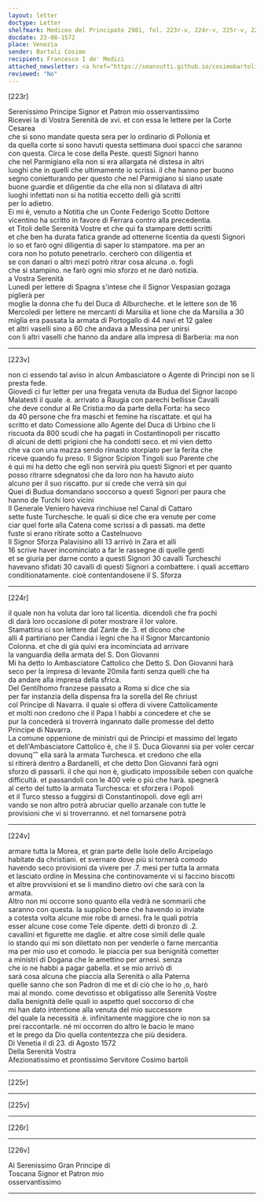 ```yaml
---
layout: letter
doctype: Letter
shelfmark: Mediceo del Principato 2981, fol. 223r-v, 224r-v, 225r-v, 226r-v
docdate: 23-08-1572
place: Venezia
sender: Bartoli Cosimo
recipient: Francesco I de' Medici
attached_newsletter: <a href="https://smansutti.github.io/cosimobartoli/texts/3081_087/">3081_087</a>
reviewed: "No"
---
```


[223r]  
  
  
Serenissimo Principe Signor et Patron mio osservantissimo  
Ricevei la di Vostra Serenità de xvi. et con essa le lettere per la Corte Cesarea  
che si sono mandate questa sera per lo ordinario di Pollonia et  
da quella corte si sono havuti questa settimana duoi spacci che saranno  
con questa. Circa le cose della Peste. questi Signori hanno  
che nel Parmigiano ella non si era allargata né distesa in altri  
luoghi che in quelli che ultimamente io scrissi. il che hanno per buono  
segno conietturando per questo che nel Parmigiano si siano usate  
buone guardie et diligentie da che ella non si dilatava di altri  
luoghi infettati non si ha notitia eccetto delli già scritti  
per lo adietro.  
Ei mi è, venuto a Notitia che un Conte Federigo Scotto Dottore  
vicentino ha scritto in favore di Ferrara contro alla precedentia.  
et Titoli delle Serenità Vostre et che qui fa stampare detti scritti  
et che ben ha durata fatica grande ad ottenerne licentia da questi Signori  
io so et farò ogni diligentia di saper lo stampatore. ma per an  
cora non ho potuto penetrarlo. cercherò con diligentia et  
se con danari o altri mezi potrò ritrar cosa alcuna .o. fogli  
che si stampino. ne farò ogni mio sforzo et ne darò notizia.  
a Vostra Serenità  
Lunedì per lettere di Spagna s'intese che il Signor Vespasian gozaga piglierà per  
moglie la donna che fu del Duca di Alburcheche. et le lettere son de 16  
Mercoledi per lettere ne mercanti di Marsilia et lione che da Marsilia a 30  
miglia era passata la armata di Portogallo di 44 navi et 12 galee  
et altri vaselli sino a 60 che andava a Messina per unirsi  
con li altri vaselli che hanno da andare alla impresa di Barberia: ma non  
  
---  

[223v]  
  
  
non ci essendo tal aviso in alcun Ambasciatore o Agente di Principi non se li  
presta fede.  
Giovedi ci fur letter per una fregata venuta da Budua del Signor Iacopo  
Malatesti il quale .è. arrivato a Raugia con parechi bellisse Cavalli  
che deve condur al Re Cristia:mo da parte della Forta: ha seco  
da 40 persone che fra maschi et femine ha riscattate. et qui ha  
scritto et dato Comessione allo Agente del Duca di Urbino che li  
riscuota da 800 scudi che ha pagati in Costantinopoli per riscatto  
di alcuni de detti prigioni che ha condotti seco. et mi vien detto  
che va con una mazza sendo rimasto storpiato per la ferita che  
riceve quando fu preso. Il Signor Scipion Tingoli suo Parente che  
è qui mi ha detto che egli non servirà piu questi Signori et per quanto  
posso ritrarre sdegnatosi che da loro non ha havuto aiuto  
alcuno per il suo riscatto. pur si crede che verrà sin qui  
Quei di Budua domandano soccorso a questi Signori per paura che  
hanno de Turchi loro vicini  
Il Generale Veniero haveva rinchiuse nel Canal di Cattaro  
sette fuste Turchesche. le quali si dice che era venute per come  
ciar quel forte alla Catena come scrissi a dì passati. ma dette  
fuste si erano ritirate sotto a Castelnuovo  
Il Signor Sforza Palavisino alli 13 arrivò in Zara et alli  
16 scrive haver incominciato a far le rassegne di quelle genti  
et se giuria per darne conto a questi Signori 30 cavalli Turcheschi  
havevano sfidati 30 cavalli di questi Signori a combattere. i quali accettaro  
conditionatamente. cioè contentandosene il S. Sforza  
  
---  

[224r]  
  
  
il quale non ha voluta dar loro tal licentia. dicendoli che fra pochi  
di darà loro occasione di poter mostrare il lor valore.  
Stamattina ci son lettere dal Zante de .3. et dicono che  
alli 4 partiriano per Candia i legni che ha il Signor Marcantonio  
Colonna. et che di già quivi era incominciata ad arrivare  
la vanguardia della armata del S. Don Giovanni  
Mi ha detto lo Ambasciatore Cattolico che Detto S. Don Giovanni harà  
seco per la impresa di levante 20mila fanti senza quelli che ha  
da andare alla impresa della sfrica.  
Del Gentilhomo franzese passato a Roma si dice che sia  
per far instanzia della dispensa fra la sorella del Re chriust  
col Principe di Navarra. il quale si offera di vivere Cattolicamente  
et molti non credono che il Papa l habbi a concedere et che se  
pur la concederà si troverrà ingannato dalle promesse del detto  
Principe di Navarra.  
La comune oppenione de ministri qui de Principi et massimo del legato  
et dell'Ambasciatore Cattolico è, che il S. Duca Giovanni sia per voler cercar  
dovunq⁀ ella sarà la armata Turchesca. et credono che ella  
si ritirerà dentro a Bardanelli, et che detto Don Giovanni farà ogni  
sforzo di passarli. il che qui non è, giudicato impossibile seben con qualche  
difficultà. et passandoli con le 400 vele o più che harà. spegnerà  
al certo del tutto la armata Turchesca: et sforzera i Popoli  
et il Turco stesso a fuggirsi di Constantinopoli. dove egli arri  
vando se non altro potrà abruciar quello arzanale con tutte le  
provisioni che vi si troverranno. et nel tornarsene potrà  
  
---  

[224v]  
  
  
armare tutta la Morea, et gran parte delle Isole dello Arcipelago  
habitate da christiani. et svernare dove più si tornerà comodo  
havendo seco provisioni da vivere per .7. mesi per tutta la armata  
et lasciato ordine in Messina che continovamente vi si faccino biscotti  
et altre provvisioni et se li mandino dietro ovi che sarà con la  
armata.  
Altro non mi occorre sono quanto ella vedrà ne sommarii che  
saranno con questa. la supplico bene che havendo io inviate  
a cotesta volta alcune mie robe di arnesi. fra le quali potria  
esser alcune cose come Tele dipente. detti di bronzo di .2.  
cavallini et figurette me daglie. et altre cose simili delle quale  
io stando qui mi son dilettato non per venderle o farne mercantia  
ma per mio uso et comodo. le piaccia per sua benignità cometter  
a ministri di Dogana che le amettino per arnesi. senza  
che io ne habbi a pagar gabella. et se mio arrivò di  
sarà cosa alcuna che piaccia alla Serenità o alla Paterna  
quelle sanno che son Padron di me et di ciò che io ho ,o, harò  
mai al mondo. come devotisso et obligatisso alle Serenità Vostre  
dalla benignità delle quali io aspetto quel soccorso di che  
mi han dato intentione alla venuta del mio successore  
del quale la necessità .è. infinitamente maggiore che io non sa  
prei raccontarle. né mi occorren do altro le bacio le mano  
et le prego da Dio quella contentezza che più desidera.  
Di Venetia il dì 23. di Agosto 1572  
Della Serenità Vostra  
Afezionatissimo et prontissimo Servitore Cosimo bartoli  
  
---  

[225r]  
  
  
  
---  

[225v]  
  
  
  
---  

[226r]  
  
  
  
---  

[226v]  
  
  
Al Serenissimo Gran Principe di  
Toscana Signor et Patron mio  
osservantissimo  
  
---  

